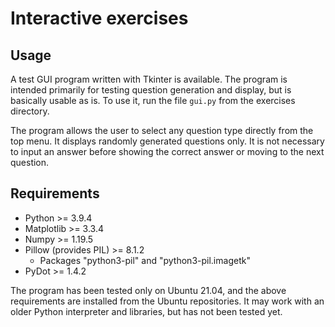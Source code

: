 # Interactive exercises

## Usage

A test GUI program written with Tkinter is available. The program is intended primarily for testing question generation and display, but is basically usable as is. To use it, run the file `gui.py` from the exercises directory.

The program allows the user to select any question type directly from the top menu. It displays randomly generated questions only. It is not necessary to input an answer before showing the correct answer or moving to the next question.

## Requirements

- Python >= 3.9.4
- Matplotlib >= 3.3.4
- Numpy >= 1.19.5
- Pillow (provides PIL) >= 8.1.2
	- Packages "python3-pil" and "python3-pil.imagetk"
- PyDot >= 1.4.2

The program has been tested only on Ubuntu 21.04, and the above requirements are installed from the Ubuntu repositories. It may work with an older Python interpreter and libraries, but has not been tested yet.
